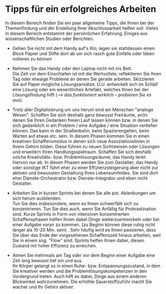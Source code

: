 # Tipps für ein erfolgreiches Arbeiten

In diesem Bereich finden Sie ein paar allgemeine Tipps, die Ihnen bei der Themenfindung und der Erstellung Ihrer Abschlussarbeit helfen soll. 
Vieles in diesem Bereich entstammt der persönlichen Erfahrung; Einiges aus wissenschaftlichen Studien oder Berichten.

* Gehen Sie nicht mit dem Handy auf's Klo; legen sie stattdessen einen Block Papier und Stifte dort ab um sich rasch gute Einfälle oder Ideen notieren zu können

* Nehmen Sie das Handy oder den Laptop nicht mit ins Bett.  
    Die Zeit vor dem Einschlafen ist mit die Wertvollste; reflektieren Sie Ihren Tag oder etwaige Probleme an denen Sie gerade arbeiten. Skizzieren Sie auf Paper mögliche Lösungsansätze. U.U. entwickelt sich im Schlaf eine Lösung oder ein wesentliches Artefakt, welches Ihnen bei der Lösungsfindung hilft (_--> das funktioniert wirklich – probieren Sie es aus_).

* Trotz aller Digitalisierung um uns herum sind wir Menschen "analoge Wesen". Schaffen Sie sich deshalb ganz bewusst Freiräume, an/in denen Sie Ihren Gedanken freien Lauf lassen können bzw. in denen Sie sich gedanklich in ein Problem / eine Aufgabe / eine Situation vertiefen können. Das kann in der Straßenbahn, beim Spazierengehen, beim Warten auf etwas etc. sein. In diesem Phasen kommen Sie in einen kreativen Schaffensmodus in denen sich neue Assoziationslinien in Ihrem Gehirn bilden. Diese führen zu neuen Sichtweisen oder Lösungen und erweitern Ihren Handlungsspielraum. Schaffen Sie sich deshalb solche Kreativitäts- bzw. Problemlösungsräume; das Handy lenkt hiervon nur ab. In diesen Phasen werden Sie zum Gestalter; das Handy oder sonstige IKT führt eher zu einer Effizienzsteigerung aber nicht zur aktiven und bewussten Gestaltung Ihres Lebensumfeldes. Sie sind dort eher Dienste-Orchestrator bzw. Dienste-Integrator und eben nicht Gestalter.

* Arbeiten Sie in kurzen Sprints bei denen Sie alle pot. Ablenkungen um sich herum ausblenden.  
    Tun Sie dies insbesondere, wenn es Ihnen schwerfällt sich zu konzentrieren. Tun Sie dies auch, wenn Sie Anfällig für Prokrastination sind.
    Kurze Sprints in Form von intensiven konzentrierten Schaffensphasen helfen Ihnen dabei Dinge weiterzuentwickeln oder bei einer Aufgabe voran zu kommen.  (zu Beginn können diese ruhig nicht länger als 10-20 Min. sein) .
    Sehr häufig wird es Ihnen passieren, dass Sie über das Ende der vorgesehenen Schaffenszeit hinaus arbeiten, weil Sie in einem sog. "Flow" sind. Sprints helfen Ihnen dabei, diesen Zustand mit hoher Effizienz zu erreichen. 

* Atmen Sie mehrmals am Tag oder vor dem Beginn einer Aufgabe eine Zeit lang bewusst tief ein und aus.  
    Ihr Körper gelangt so in einen Ruhe- bzw. Entspannungszustand, in dem Sie kreativer werden und die Problemlösungskompetenzen in den Vordergrund treten. Auch hilft es dabei, Dinge aus einem anderen Blickwinkel wahrzunehmen. Die erhöhte Sauerstoffzuführ macht Sie wacher und Ihr Gehirn aktiver.